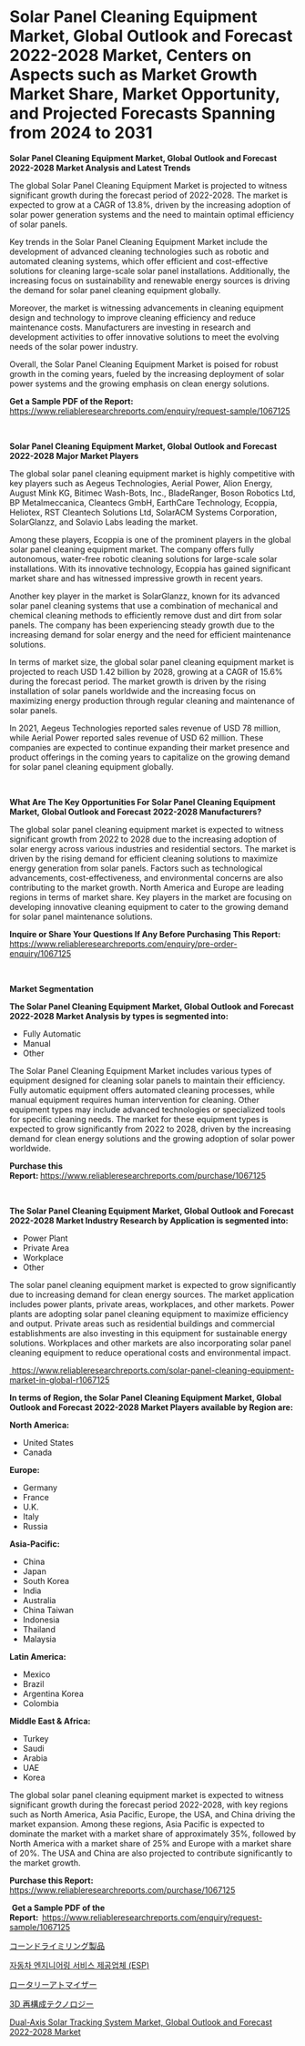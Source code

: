 <p><h1>Solar Panel Cleaning Equipment Market, Global Outlook and Forecast 2022-2028 Market, Centers on Aspects such as Market Growth Market Share, Market Opportunity, and Projected Forecasts Spanning from 2024 to 2031</h1></p><p><strong>Solar Panel Cleaning Equipment Market, Global Outlook and Forecast 2022-2028 Market Analysis and Latest Trends</strong></p>
<p><p>The global Solar Panel Cleaning Equipment Market is projected to witness significant growth during the forecast period of 2022-2028. The market is expected to grow at a CAGR of 13.8%, driven by the increasing adoption of solar power generation systems and the need to maintain optimal efficiency of solar panels. </p><p>Key trends in the Solar Panel Cleaning Equipment Market include the development of advanced cleaning technologies such as robotic and automated cleaning systems, which offer efficient and cost-effective solutions for cleaning large-scale solar panel installations. Additionally, the increasing focus on sustainability and renewable energy sources is driving the demand for solar panel cleaning equipment globally.</p><p>Moreover, the market is witnessing advancements in cleaning equipment design and technology to improve cleaning efficiency and reduce maintenance costs. Manufacturers are investing in research and development activities to offer innovative solutions to meet the evolving needs of the solar power industry.</p><p>Overall, the Solar Panel Cleaning Equipment Market is poised for robust growth in the coming years, fueled by the increasing deployment of solar power systems and the growing emphasis on clean energy solutions.</p></p>
<p><strong>Get a Sample PDF of the Report:&nbsp;</strong> <a href="https://www.reliableresearchreports.com/enquiry/request-sample/1067125">https://www.reliableresearchreports.com/enquiry/request-sample/1067125</a></p>
<p>&nbsp;</p>
<p><strong>Solar Panel Cleaning Equipment Market, Global Outlook and Forecast 2022-2028 Major Market Players</strong></p>
<p><p>The global solar panel cleaning equipment market is highly competitive with key players such as Aegeus Technologies, Aerial Power, Alion Energy, August Mink KG, Bitimec Wash-Bots, Inc., BladeRanger, Boson Robotics Ltd, BP Metalmeccanica, Cleantecs GmbH, EarthCare Technology, Ecoppia, Heliotex, RST Cleantech Solutions Ltd, SolarACM Systems Corporation, SolarGlanzz, and Solavio Labs leading the market.</p><p>Among these players, Ecoppia is one of the prominent players in the global solar panel cleaning equipment market. The company offers fully autonomous, water-free robotic cleaning solutions for large-scale solar installations. With its innovative technology, Ecoppia has gained significant market share and has witnessed impressive growth in recent years.</p><p>Another key player in the market is SolarGlanzz, known for its advanced solar panel cleaning systems that use a combination of mechanical and chemical cleaning methods to efficiently remove dust and dirt from solar panels. The company has been experiencing steady growth due to the increasing demand for solar energy and the need for efficient maintenance solutions.</p><p>In terms of market size, the global solar panel cleaning equipment market is projected to reach USD 1.42 billion by 2028, growing at a CAGR of 15.6% during the forecast period. The market growth is driven by the rising installation of solar panels worldwide and the increasing focus on maximizing energy production through regular cleaning and maintenance of solar panels.</p><p>In 2021, Aegeus Technologies reported sales revenue of USD 78 million, while Aerial Power reported sales revenue of USD 62 million. These companies are expected to continue expanding their market presence and product offerings in the coming years to capitalize on the growing demand for solar panel cleaning equipment globally.</p></p>
<p>&nbsp;</p>
<p><strong>What Are The Key Opportunities For Solar Panel Cleaning Equipment Market, Global Outlook and Forecast 2022-2028 Manufacturers?</strong></p>
<p><p>The global solar panel cleaning equipment market is expected to witness significant growth from 2022 to 2028 due to the increasing adoption of solar energy across various industries and residential sectors. The market is driven by the rising demand for efficient cleaning solutions to maximize energy generation from solar panels. Factors such as technological advancements, cost-effectiveness, and environmental concerns are also contributing to the market growth. North America and Europe are leading regions in terms of market share. Key players in the market are focusing on developing innovative cleaning equipment to cater to the growing demand for solar panel maintenance solutions.</p></p>
<p><strong>Inquire or Share Your Questions If Any Before Purchasing This Report:</strong> <a href="https://www.reliableresearchreports.com/enquiry/pre-order-enquiry/1067125">https://www.reliableresearchreports.com/enquiry/pre-order-enquiry/1067125</a></p>
<p>&nbsp;</p>
<p><strong>Market Segmentation</strong></p>
<p><strong>The Solar Panel Cleaning Equipment Market, Global Outlook and Forecast 2022-2028 Market Analysis by types is segmented into:</strong></p>
<p><ul><li>Fully Automatic</li><li>Manual</li><li>Other</li></ul></p>
<p><p>The Solar Panel Cleaning Equipment Market includes various types of equipment designed for cleaning solar panels to maintain their efficiency. Fully automatic equipment offers automated cleaning processes, while manual equipment requires human intervention for cleaning. Other equipment types may include advanced technologies or specialized tools for specific cleaning needs. The market for these equipment types is expected to grow significantly from 2022 to 2028, driven by the increasing demand for clean energy solutions and the growing adoption of solar power worldwide.</p></p>
<p><strong>Purchase this Report:&nbsp;</strong><a href="https://www.reliableresearchreports.com/purchase/1067125">https://www.reliableresearchreports.com/purchase/1067125</a></p>
<p>&nbsp;</p>
<p><strong>The Solar Panel Cleaning Equipment Market, Global Outlook and Forecast 2022-2028 Market Industry Research by Application is segmented into:</strong></p>
<p><ul><li>Power Plant</li><li>Private Area</li><li>Workplace</li><li>Other</li></ul></p>
<p><p>The solar panel cleaning equipment market is expected to grow significantly due to increasing demand for clean energy sources. The market application includes power plants, private areas, workplaces, and other markets. Power plants are adopting solar panel cleaning equipment to maximize efficiency and output. Private areas such as residential buildings and commercial establishments are also investing in this equipment for sustainable energy solutions. Workplaces and other markets are also incorporating solar panel cleaning equipment to reduce operational costs and environmental impact.</p></p>
<p><a href="https://www.reliableresearchreports.com/solar-panel-cleaning-equipment-market-in-global-r1067125">&nbsp;https://www.reliableresearchreports.com/solar-panel-cleaning-equipment-market-in-global-r1067125</a></p>
<p><strong>In terms of Region, the Solar Panel Cleaning Equipment Market, Global Outlook and Forecast 2022-2028 Market Players available by Region are:</strong></p>
<p>
    <p> <strong> North America: </strong>
        <ul>
            <li>United States</li>
            <li>Canada</li>
        </ul>
        </p> 
    <p> <strong> Europe: </strong>
        <ul>
            <li>Germany</li>
            <li>France</li>
            <li>U.K.</li>
            <li>Italy</li>
            <li>Russia</li>
        </ul>
        </p> 
    <p> <strong> Asia-Pacific: </strong>
        <ul>
            <li>China</li>
            <li>Japan</li>
            <li>South Korea</li>
            <li>India</li>
            <li>Australia</li>
            <li>China Taiwan</li>
            <li>Indonesia</li>
            <li>Thailand</li>
            <li>Malaysia</li>
        </ul>
        </p> 
    <p> <strong> Latin America: </strong>
        <ul>
            <li>Mexico</li>
            <li>Brazil</li>
            <li>Argentina Korea</li>
            <li>Colombia</li>
        </ul>
        </p> 
    <p> <strong> Middle East & Africa: </strong>
        <ul>
            <li>Turkey</li>
            <li>Saudi</li>
            <li>Arabia</li>
            <li>UAE</li>
            <li>Korea</li>
        </ul>
    </p>
    </p>
<p><p>The global solar panel cleaning equipment market is expected to witness significant growth during the forecast period 2022-2028, with key regions such as North America, Asia Pacific, Europe, the USA, and China driving the market expansion. Among these regions, Asia Pacific is expected to dominate the market with a market share of approximately 35%, followed by North America with a market share of 25% and Europe with a market share of 20%. The USA and China are also projected to contribute significantly to the market growth.</p></p>
<p><strong>Purchase this Report: </strong><a href="https://www.reliableresearchreports.com/purchase/1067125">https://www.reliableresearchreports.com/purchase/1067125</a></p>
<p>&nbsp;<strong>Get a Sample PDF of the Report:&nbsp;&nbsp;</strong><a href="https://www.reliableresearchreports.com/enquiry/request-sample/1067125">https://www.reliableresearchreports.com/enquiry/request-sample/1067125</a></p>
<p><strong></strong></p>
<p><p><a href="https://github.com/Alenaieme/Market-Research-Report-List-1/blob/main/168908886362.md">コーンドライミリング製品</a></p><p><a href="https://medium.com/@kenyonjohns/%EC%9E%90%EB%8F%99%EC%B0%A8-%EA%B3%B5%ED%95%99-%EC%84%9C%EB%B9%84%EC%8A%A4-%EC%A0%9C%EA%B3%B5%EC%97%85%EC%B2%B4-esp-%EC%8B%9C%EC%9E%A5-%EA%B7%9C%EB%AA%A8%EB%8A%94-%EA%B8%80%EB%A1%9C%EB%B2%8C-%EC%82%B0%EC%97%85%EC%97%90%EC%84%9C-%EC%B5%9C%EA%B3%A0%EC%9D%98-%EB%A7%88%EC%BC%80%ED%8C%85-%EC%B1%84%EB%84%90%EC%9D%84-%EB%B3%B4%EC%97%AC%EC%A4%8D%EB%8B%88%EB%8B%A4-329f54793379">자동차 엔지니어링 서비스 제공업체 (ESP)</a></p><p><a href="https://github.com/klon646/Market-Research-Report-List-1/blob/main/194230086361.md">ロータリーアトマイザー</a></p><p><a href="https://medium.com/@kaiyohnson76845/3d%E5%86%8D%E6%A7%8B%E7%AF%89%E6%8A%80%E8%A1%93%E5%B8%82%E5%A0%B4-%E7%A8%AE%E9%A1%9E-%E5%BF%9C%E7%94%A8-%E5%9C%B0%E7%90%86%E3%81%AB%E3%82%88%E3%82%8B%E5%8C%85%E6%8B%AC%E7%9A%84%E3%81%AA%E8%A9%95%E4%BE%A1-d91476625143">3D 再構成テクノロジー</a></p><p><a href="https://github.com/angeliabkratze/Market-Research-Report-List-1/blob/main/dual-axis-solar-tracking-system-market-global-outlook-and-forecast-2022-2028-market.md">Dual-Axis Solar Tracking System Market, Global Outlook and Forecast 2022-2028 Market</a></p></p>